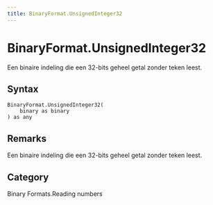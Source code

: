 ```yaml
---
title: BinaryFormat.UnsignedInteger32
---
```


# BinaryFormat.UnsignedInteger32


Een binaire indeling die een 32-bits geheel getal zonder teken leest.


## Syntax

```powerquery
BinaryFormat.UnsignedInteger32(
    binary as binary
) as any
```


## Remarks

Een binaire indeling die een 32-bits geheel getal zonder teken leest.



## Category
Binary Formats.Reading numbers
